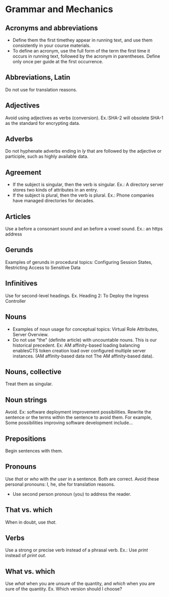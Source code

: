 # Grammar and Mechanics

## Acronyms and abbreviations
- Define them the first timethey appear in running text, and use them consistently in your course materials. 
- To define an acronym, use the full form of the term the first time it occurs in running text, followed by the acronym in parentheses. Define only once per guide at the first occurrence.

## Abbreviations, Latin
Do not use for translation reasons.

## Adjectives
Avoid using adjectives as verbs (conversion). Ex.:SHA-2 will obsolete SHA-1 as the standard for encrypting data.

## Adverbs
Do not hyphenate adverbs ending in *ly* that are followed by the adjective or participle, such as highly available data.

## Agreement
- If the subject is singular, then the verb is singular. Ex.: A directory server stores two kinds of
attributes in an entry. 
- If the subject is plural, then the verb is plural. Ex.: Phone companies have managed directories
for decades.

## Articles
Use a before a consonant sound and an before a vowel sound. Ex.: an https address

## Gerunds
Examples of gerunds in procedural topics: Configuring Session States, Restricting Access to Sensitive Data

## Infinitives
Use for second-level headings. Ex. Heading 2: To Deploy the Ingress Controller

## Nouns
- Examples of noun usage for conceptual topics: Virtual Role Attributes, Server Overview. 
- Do not use "the" (definite article) with uncountable nouns. This is our historical precedent. Ex: AM affinity-based loading balancing enablesCTS token creation load over configured multiple
server instances. (AM affinity-based data not The AM affinity-based data).

## Nouns, collective
Treat them as singular.

## Noun strings
Avoid. Ex: software deployment improvement possibilities. Rewrite the sentence or the terms within the sentence to avoid them. For example, Some possibilities improving software development include...

## Prepositions
Begin sentences with them.

## Pronouns
Use *that* or *who* with *the user* in a sentence. Both are correct. Avoid these personal pronouns: I, he, she for translation reasons. 
- Use second person pronoun (you) to address the reader.

## That vs. which
When in doubt, use *that*.

## Verbs
Use a strong or precise verb instead of a phrasal verb. Ex.: Use *print* instead of *print out*.

## What vs. which
Use *what* when you are unsure of the quantity, and *which* when you are sure of the quantity. Ex. Which version should I choose?
